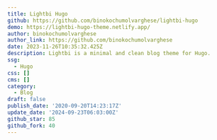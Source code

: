 ```yaml
---
title: Lightbi Hugo
github: https://github.com/binokochumolvarghese/lightbi-hugo
demo: https://lightbi-hugo-theme.netlify.app/
author: binokochumolvarghese
author_link: https://github.com/binokochumolvarghese
date: 2023-11-26T10:35:32.425Z
description: Lightbi is a minimal and clean blog theme for Hugo.
ssg:
  - Hugo
css: []
cms: []
category:
  - Blog
draft: false
publish_date: '2020-09-20T14:23:17Z'
update_date: '2024-09-23T06:03:00Z'
github_star: 85
github_fork: 40
---
```

